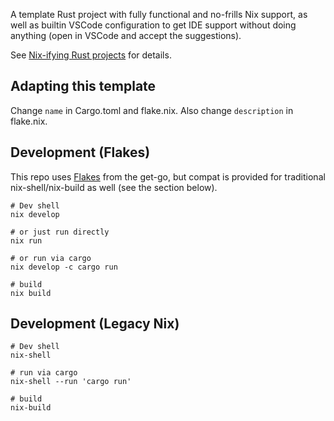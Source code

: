 A template Rust project with fully functional and no-frills Nix support, as well as builtin VSCode configuration to get IDE support without doing anything (open in VSCode and accept the suggestions).

See [Nix-ifying Rust projects](https://notes.srid.ca/rust-nix) for details.

## Adapting this template

Change `name` in Cargo.toml and flake.nix. Also change `description` in flake.nix.

## Development (Flakes)

This repo uses [Flakes](https://nixos.wiki/wiki/Flakes) from the get-go, but compat is provided for traditional nix-shell/nix-build as well (see the section below).

```
# Dev shell
nix develop

# or just run directly
nix run

# or run via cargo
nix develop -c cargo run

# build
nix build
```

## Development (Legacy Nix)

```
# Dev shell
nix-shell

# run via cargo
nix-shell --run 'cargo run'

# build
nix-build
```
